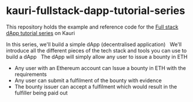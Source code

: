 # kauri-fullstack-dapp-tutorial-series

This repository holds the example and reference code for the [Full stack dApp tutorial series](https://kauri.io/collection/5b8e401ee727370001c942e3/full-stack-dapp-tutorial-series) on Kauri

In this series, we'll build a simple dApp (decentralised application)
 
We'll introduce all the different pieces of the tech stack and tools you can use to build a dApp
 
The dApp will simply allow any user to issue a bounty in ETH

* Any user with an Ethereum account can Issue a bounty in ETH with the requirements
* Any user can submit a fulfilment of the bounty with evidence
* The bounty issuer can accept a fulfilment which would result in the fulfiller being paid out
